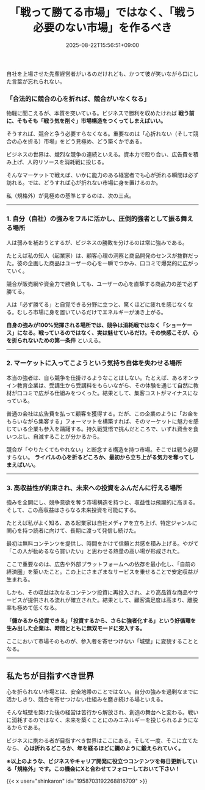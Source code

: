 ﻿---
title: "「戦って勝てる市場」ではなく、「戦う必要のない市場」を作るべき"
date: 2025-08-22T15:56:51+09:00
draft: false
---

自社を上場させた先輩経営者がいるのだけれども、かつて彼が笑いながら口にした言葉が忘れられない。



### 「合法的に競合の心を折れば、競合がいなくなる」

物騒に聞こえるが、本質を突いている。ビジネスで勝利を収めたければ **戦う前に、そもそも「戦う気を削ぐ」市場構造をつくってしまえばいい。**

そうすれば、競合と争う必要すらなくなる。重要なのは「心折れない（そして競合の心を折る）市場」をどう見極め、どう築くかである。

ビジネスの世界は、熾烈な競争の連続といえる。資本力で殴り合い、広告費を積み上げ、人的リソースを消耗戦に投じる。

そんなマーケットで戦えば、いかに能力のある経営者でも心が折れる瞬間は必ず訪れる。では、どうすれば心が折れない市場に身を置けるのか。

私（規格外）が見極めの基準とするのは、次の三点。



---



### 1. 自分（自社）の強みをフルに活かし、圧倒的強者として振る舞える場所

人は弱みを補おうとするが、ビジネスの勝敗を分けるのは常に強みである。

たとえば私の知人（起業家）は、顧客心理の洞察と商品開発のセンスが抜群だった。彼の企画した商品はユーザーの心を一瞬でつかみ、口コミで爆発的に広がっていく。

競合が販売網や資金力で勝負しても、ユーザーの心を直撃する商品力の差で必ず勝てる。

人は「必ず勝てる」と自覚できる分野に立つと、驚くほどに疲れを感じなくなる。むしろ市場に身を置いているだけでエネルギーが湧き上がる。

**自身の強みが100%発揮される場所では、競争は消耗戦ではなく「ショーケース」になる。戦っているのではなく、実は魅せているだけ。その快感こそが、心を折られないための第一条件** といえる。



---



### 2. マーケットに入ってこようという気持ち自体を失わせる場所

本当の強者は、自ら競争を仕掛けるようなことはしない。たとえば、あるオンライン教育企業は、受講生から受講料をもらいながら、その体験を通じて自然に教材が口コミで広がる仕組みをつくった。結果として、集客コストがマイナスになっている。

普通の会社は広告費を払って顧客を獲得する。だが、この企業のように「お金をもらいながら集客する」フォーマットを構築すれば、そのマーケットに魅力を感じている企業も参入を躊躇する。持久戦覚悟で挑んだところで、いずれ資金を食いつぶし、自滅することが分かるから。

競合が「やりたくてもやれない」と断念する構造を持つ市場。そこでは戦う必要すらない。 **ライバルの心を折るどころか、最初から立ち上がる気力を奪ってしまえばいい。**



---



### 3. 高収益性が約束され、未来への投資をふんだんに行える場所

強みを全開にし、競争意欲を奪う市場構造を持つと、収益性は飛躍的に高まる。そして、この高収益はさらなる未来投資を可能にする。

たとえば私がよく知る、ある起業家は自社メディアを立ち上げ、特定ジャンルに関心を持つ読者に向けて、長期に渡って発信し続けた。

最初は無料コンテンツを提供し、時間をかけて信頼と共感を積み上げる。やがて「この人が勧めるなら買いたい」と思わせる熱量の高い場が形成された。

ここで重要なのは、広告や外部プラットフォームへの依存を最小化し、「自前の経済圏」を築いたこと。この上にさまざまなサービスを乗せることで安定収益が生まれる。

しかも、その収益は次なるコンテンツ投資に再投入され、より高品質な商品やサービスが提供される流れが確立された。結果として、顧客満足度は高まり、離脱率も極めて低くなる。

**「儲かるから投資できる」「投資するから、さらに強者化する」という好循環を生み出した企業は、時間とともに無双モードに突入する。**

ここにおいて市場そのものが、参入者を寄せつけない「城壁」に変貌することとなる。



---



## 私たちが目指すべき世界

心を折られない市場とは、安全地帯のことではない。自分の強みを過剰なまでに活かしきり、競合を寄せつけない仕組みを磨き続ける場といえる。

そんな城壁を築けた後の経営は苦行から解放され、創造の舞台へと変わる。戦いに消耗するのではなく、未来を築くことにのみエネルギーを投じられるようになるからである。

ビジネスに携わる者が目指すべき世界はここにある。そして一度、そこに立てたなら、 **心は折れるどころか、年を経るほどに鋼のように鍛えられていく。**



**※以上のような、ビジネスやキャリア開発に役立つコンテンツを毎日更新している「規格外」です。この機会にXと合わせてフォローしておいて下さい！**



{{< x user="shinkaron" id="1958703192268816709" >}}